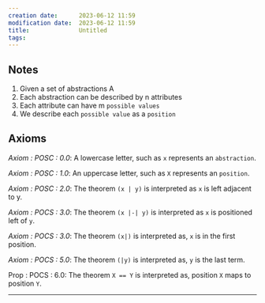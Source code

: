 ```yaml
---
creation date:		2023-06-12 11:59
modification date:	2023-06-12 11:59
title: 				Untitled
tags:
---
```

## Notes
1. Given a set of abstractions A
2. Each abstraction can be described by n attributes
3. Each attribute can have m `possible values`
4. We describe each `possible value` as a `position`

## Axioms
*Axiom : POSC : 0.0*: A lowercase letter, such as `x` represents an `abstraction`.

*Axiom : POSC : 1.0*: An uppercase letter, such as `X` represents an `position`.

*Axiom : POSC : 2.0*: The theorem `(x | y)`  is interpreted as `x` is left adjacent to y.

*Axiom : POCS : 3.0*: The theorem `(x |-| y)` is 
interpreted as `x` is positioned left of `y`.

*Axiom : POCS : 3.0*: The theorem `(x|)` is interpreted as, `x` is in the first position.

*Axiom : POCS : 5.0*: The theorem `(|y)` is interpreted as, `y` is the last term. 

Prop : POCS : 6.0: The theorem `X == Y` is interpreted as, position `X` maps to position `Y`.

---
[^1]: [[Tasks Related to the development of the positional calculus]]


